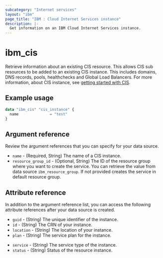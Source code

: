 ```yaml
---
subcategory: "Internet services"
layout: "ibm"
page_title: "IBM : Cloud Internet Services instance"
description: |-
  Get information on an IBM Cloud Internet Services instance.
---
```


# ibm_cis

Retrieve information about an existing CIS resource. This allows CIS sub resources to be added to an existing CIS instance. This includes domains, DNS records, pools, healthchecks and Global Load Balancers. For more information, about CIS instance, see [getting started with CIS](https://cloud.ibm.com/docs/cis?topic=cis-getting-started).

## Example usage

```terraform
data "ibm_cis" "cis_instance" {
  name              = "test"
}
```

## Argument reference
Review the argument references that you can specify for your data source. 

- `name` - (Required, String) The name of a CIS instance.
- `resource_group_id` - (Optional, String) The ID of the resource group where you want to create the service. You can retrieve the value from data source `ibm_resource_group`. If not provided creates the service in default resource group.

## Attribute reference
In addition to the argument reference list, you can access the following attribute references after your data source is created. 

- `guid` -  (String) The unique identifier of the instance.
- `id` - (String) The CRN of your instance.
- `location` - (String) The location of your instance.
- `plan` - (String) The service plan for the instance.
* `service` - (String) The service type of the instance.
* `status` - (String) Status of the resource instance.